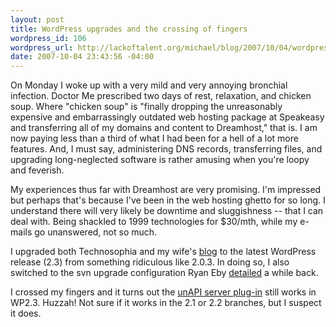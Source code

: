 ```yaml
--- 
layout: post
title: WordPress upgrades and the crossing of fingers
wordpress_id: 106
wordpress_url: http://lackoftalent.org/michael/blog/2007/10/04/wordpress-upgrades-and-the-crossing-of-fingers/
date: 2007-10-04 23:43:56 -04:00
---
```

On Monday I woke up with a very mild and very annoying bronchial infection.  Doctor Me prescribed two days of rest, relaxation, and chicken soup.  Where "chicken soup" is "finally dropping the unreasonably expensive and embarrassingly outdated web hosting package at Speakeasy and transferring all of my domains and content to Dreamhost," that is.  I am now paying less than a third of what I had been for a hell of a lot more features.  And, I must say, administering DNS records, transferring files, and upgrading long-neglected software is rather amusing when you're loopy and feverish.

My experiences thus far with Dreamhost are very promising.  I'm impressed but perhaps that's because I've been in the web hosting ghetto for so long.  I understand there will very likely be downtime and sluggishness -- that I can deal with.  Being shackled to 1999 technologies for $30/mth, while my e-mails go unanswered, not so much.

I upgraded both Technosophia and my wife's <a href="/elizabeth/" target="_blank">blog</a> to the latest WordPress release (2.3) from something ridiculous like 2.0.3.  In doing so, I also switched to the svn upgrade configuration Ryan Eby <a href="http://blog.ryaneby.com/archives/easy-wordpress-upgrades-with-svn/" target="_blank">detailed</a> a while back.

I crossed my fingers and it turns out the <a href="http://lackoftalent.org/michael/blog/unapi-wordpress-plug-in/" target="_blank">unAPI server plug-in</a> still works in WP2.3.  Huzzah!  Not sure if it works in the 2.1 or 2.2 branches, but I suspect it does.

